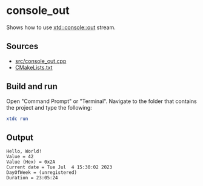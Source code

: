 # console_out

Shows how to use [xtd::console::out](https://gammasoft71.github.io/xtd/reference_guides/latest/classxtd_1_1console.html#a923837ac84baf01726703e0474ca4888) stream.

## Sources

* [src/console_out.cpp](src/console_out.cpp)
* [CMakeLists.txt](CMakeLists.txt)

## Build and run

Open "Command Prompt" or "Terminal". Navigate to the folder that contains the project and type the following:

```cmake
xtdc run
```

## Output

```
Hello, World!
Value = 42
Value (Hex) = 0x2A
Current date = Tue Jul  4 15:30:02 2023
DayOfWeek = (unregistered)
Duration = 23:05:24
```
